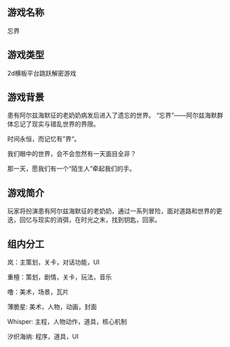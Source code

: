 ## 游戏名称
忘界
## 游戏类型
2d横板平台跳跃解密游戏
## 游戏背景
患有阿尔兹海默征的老奶奶病发后进入了遗忘的世界。
“忘界”——阿尔兹海默群体忘记了现实与错乱世界的界限。

时间永恒，而记忆有”界“。

我们眼中的世界，会不会忽然有一天面目全非？

那一天，愿我们有一个“陌生人”牵起我们的手。

## 游戏简介
玩家将扮演患有阿尔兹海默征的老奶奶，通过一系列冒险，面对道路和世界的更迭，回忆与现实的消弭，在时光之末，找到钥匙，回家。
## 组内分工
岚：主策划，关卡，对话功能，UI

重檀：策划，剧情，关卡，玩法，音乐

噜：美术，场景，瓦片

薄脆星: 美术，人物，动画，封面

Whisper: 主程，人物动作，道具，核心机制

汐织海纳: 程序，道具，UI

